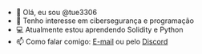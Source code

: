- 👋 Olá, eu sou @tue3306
- 👀 Tenho interesse em cibersegurança e programação
- 💻 Atualmente estou aprendendo Solidity e Python
- 📫 Como falar comigo: [E-mail](mailto:hoffmann3701@gmail.com) ou pelo [Discord](https://discord.com/users/462096298775150592)
